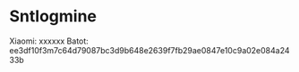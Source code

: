 # Sntlogmine
Xiaomi:
xxxxxx
Batot: 
ee3df10f3m7c64d79087bc3d9b648e2639f7fb29ae0847e10c9a02e084a2433b
